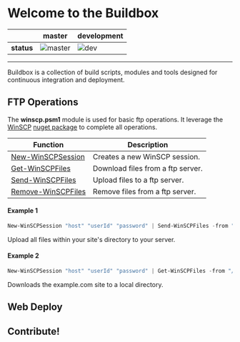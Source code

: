# Welcome to the Buildbox
|          |master|development|
|----------|------|-----------|
|**status**|![master]()|![dev](https://acklann.visualstudio.com/_apis/public/build/definitions/86cb9590-1aed-43de-984c-768155a6970f/14/badge)|

----------
Buildbox is a collection of build scripts, modules and tools designed for continuous integration and deployment.

## FTP Operations
The **winscp.psm1** module is used for basic ftp operations. It leverage the [WinSCP](https://winscp.net/eng/index.php) [nuget package](https://www.nuget.org/packages/WinSCP/) to complete all operations.

|Function|Description|
|--------|-----------|
|[New-WinSCPSession](src/Modules/winscp.psm1) |Creates a new WinSCP session.|
|[Get-WinSCPFiles](src/Modules/winscp.psm1)   |Download files from a ftp server.|
|[Send-WinSCPFiles](src/Modules/winscp.psm1)  |Upload files to a ftp server.|
|[Remove-WinSCPFiles](src/Modules/winscp.psm1)|Remove files from a ftp server.|

#### Example 1
```powershell
New-WinSCPSession "host" "userId" "password" | Send-WinSCPFiles -from "C:\site\*" "/-to example.com/wwwroot/";
```
Upload all files within your site's directory to your server.
#### Example 2
```powershell
New-WinSCPSession "host" "userId" "password" | Get-WinSCPFiles -from "/example.com/wwwroot/" -to "C:\file.txt";
```
Downloads the example.com site to a local directory.

## Web Deploy


## Contribute!






